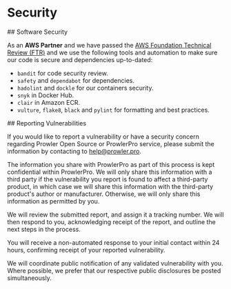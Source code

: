 # Security

## Software Security

As an **AWS Partner** and we have passed the [AWS Foundation Technical Review (FTR)](https://aws.amazon.com/partners/foundational-technical-review/) and we use the following tools and automation to make sure our code is secure and dependencies up-to-dated:

- `bandit` for code security review.
- `safety` and `dependabot` for dependencies.
- `hadolint` and `dockle` for our containers security.
- `snyk` in Docker Hub.
- `clair` in Amazon ECR.
- `vulture`, `flake8`, `black` and `pylint` for formatting and best practices.

## Reporting Vulnerabilities

If you would like to report a vulnerability or have a security concern regarding Prowler Open Source or ProwlerPro service, please submit the information by contacting to help@prowler.pro.

The information you share with ProwlerPro as part of this process is kept confidential within ProwlerPro. We will only share this information with a third party if the vulnerability you report is found to affect a third-party product, in which case we will share this information with the third-party product's author or manufacturer. Otherwise, we will only share this information as permitted by you.

We will review the submitted report, and assign it a tracking number. We will then respond to you, acknowledging receipt of the report, and outline the next steps in the process.

You will receive a non-automated response to your initial contact within 24 hours, confirming receipt of your reported vulnerability.

We will coordinate public notification of any validated vulnerability with you. Where possible, we prefer that our respective public disclosures be posted simultaneously.

